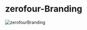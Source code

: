 # zerofour-Branding

![zerofourBranding](https://user-images.githubusercontent.com/107386589/237023430-1481523b-285f-4935-a0c3-f64d2d0a91e7.jpg)
